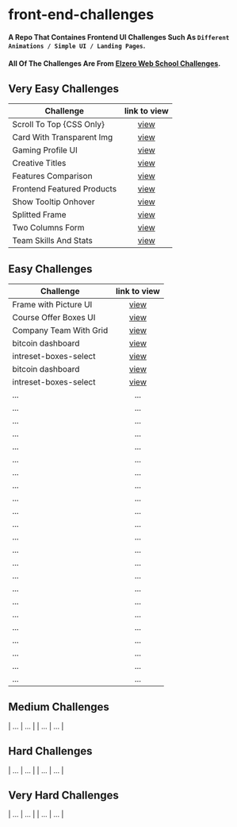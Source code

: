 # front-end-challenges

#### A Repo That Containes Frontend UI Challenges Such As `Different Animations / Simple UI / Landing Pages`.

#### All Of The Challenges Are From  [Elzero Web School Challenges](https://elzero.org/category/challenges/front-end-challenges/).

## Very Easy Challenges

| Challenge | link to view |
|---|:-:|
| Scroll To Top {CSS Only} | [view](https://mohamed-ayman01.github.io/front-end-challenges/Very-Easy/Scroll%20To%20Top%20%7BPure%20CSS%7D/) |
| Card With Transparent Img | [view](https://mohamed-ayman01.github.io/front-end-challenges/Very-Easy/frontend-card-with-transparent-img/) |
| Gaming Profile UI | [view](https://mohamed-ayman01.github.io/front-end-challenges/Very-Easy/Gaming-Profile-UI/) |
| Creative Titles | [view](https://mohamed-ayman01.github.io/front-end-challenges/Very-Easy/frontend-creative-titles/) |
| Features Comparison | [view](https://mohamed-ayman01.github.io/front-end-challenges/Very-Easy/frontend-features-comparison/) |
| Frontend Featured Products | [view](https://mohamed-ayman01.github.io/front-end-challenges/Very-Easy/frontend-featured-products/) |
| Show Tooltip Onhover | [view](https://mohamed-ayman01.github.io/front-end-challenges/Very-Easy/show-tooltip-onhover/) |
| Splitted Frame | [view](https://mohamed-ayman01.github.io/front-end-challenges/Very-Easy/splitted-frame/) |
| Two Columns Form | [view](https://mohamed-ayman01.github.io/front-end-challenges/Very-Easy/two-columns-form/) |
| Team Skills And Stats | [view](https://mohamed-ayman01.github.io/front-end-challenges/Very-Easy/frontend-team-skills-and-stats-design/) |

## Easy Challenges

| Challenge | link to view |
|---|:-:|
| Frame with Picture UI | [view](https://mohamed-ayman01.github.io/front-end-challenges/Easy/frontend-picture-with-frame/) |
| Course Offer Boxes UI | [view](https://mohamed-ayman01.github.io/front-end-challenges/Easy/course-offer-box/) |
| Company Team With Grid | [view](https://mohamed-ayman01.github.io/front-end-challenges/Easy/company-team-with-grid/) |
| bitcoin dashboard | [view](https://mohamed-ayman01.github.io/front-end-challenges/Very-Easy/bitcoin-dashboard/) |
| intreset-boxes-select | [view](https://mohamed-ayman01.github.io/front-end-challenges/Very-Easy/intreset-boxes-select/) |
| bitcoin dashboard | [view](https://mohamed-ayman01.github.io/front-end-challenges/Very-Easy/bitcoin-dashboard/) |
| intreset-boxes-select | [view](https://mohamed-ayman01.github.io/front-end-challenges/Very-Easy/chat-messenger/) |
| ... | ... |
| ... | ... |
| ... | ... |
| ... | ... |
| ... | ... |
| ... | ... |
| ... | ... |
| ... | ... |
| ... | ... |
| ... | ... |
| ... | ... |
| ... | ... |
| ... | ... |
| ... | ... |
| ... | ... |
| ... | ... |
| ... | ... |
| ... | ... |
| ... | ... |
| ... | ... |
| ... | ... |
| ... | ... |
| ... | ... |

## Medium Challenges

| ... | ... |
| ... | ... |

## Hard Challenges

| ... | ... |
| ... | ... |

## Very Hard Challenges

| ... | ... |
| ... | ... |
